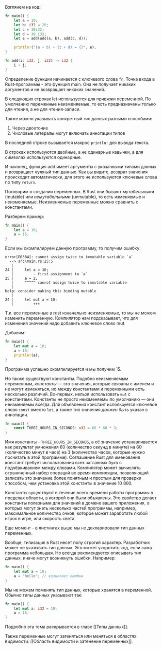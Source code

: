 Взглянем на код:

```rust
fn main() {
	let a = 10;
	let b: i32 = 20;
	let c = 30i32;
	let d = 30_i32;
	let e = add(add(a, b), add(c, d));

	println!("(a + b) + (c + d) = {}", e);
}

fn add(i: i32, j: i32) -> i32 {
	i + j;
}
```

Определение функции начинается с ключевого слова `fn`. Точка входа в Rust-программы - это функция main. Она не получает никаких аргументов и не возвращает никаких значений.

В следующих строках let используется для привязки переменной. По умолчанию переменные неизменяемые, то есть предназначены только для чтения, а не для чтения-записи.

Также можно указывать конкретный тип данных разными способами:

1. Через двоеточие
2. Числовые литералы могут включать аннотации типов

В последней строке вызывается макрос `println!` для вывода текста.

В строках используются двойные, а не одинарные кавычки, а для символах используются одинарные.

И наконец, функция add имеет аргументы с указанными типами данных и возвращает нужный тип данных. Как вы видите, возврат значения происходит автоматически, для этого не используются ключевые слова по типу `return`.

Поговорим о создании переменных. В Rust они бывают *мутабельными* (mutable) или *немутабельными* (unmutable), то есть изменяемые и неизменяемые. Неизменяемые переменные можно сравнить с константами.

Разберем пример:

```rust
fn main() {
	let a = 10;
	a = 15;
}
```

Если мы скомпилируем данную программу, то получим ошибку:

```
error[E0384]: cannot assign twice to immutable variable `a`
  --> src\main.rs:25:5
   |
24 |     let a = 10;
   |         - first assignment to `a`
25 |     a = 2;
   |     ^^^^^ cannot assign twice to immutable variable
   |
help: consider making this binding mutable
   |
24 |     let mut a = 10;
   |         +++
```

Т.к. все переменные в rust изначально неизменяемые, то мы не можем изменить переменную. Компилятор нам подсказывает, что для изменения значений надо добавить ключевое слово mut.

Добавим:

```rust
fn main() {
	let mut a = 10;
	a = 15;
	println!(a);
}
```

Программа успешно скомпилируется и мы получим 15.

Но также существуют константы. Подобно неизменяемым переменным, _константы_ — это значения, которые связаны с именем и не могут изменяться, но между константами и переменными есть несколько различий. Во-первых, нельзя использовать `mut` с константами. Константы не просто неизменяемы по умолчанию — они неизменяемы всегда. Для объявления констант используется ключевое слово `const` вместо `let`, а также тип значения _должен быть_ указан в аннотации.

```rust
fn main() {
	const THREE_HOURS_IN_SECONDS: u32 = 60 * 60 * 3;
}
```

Имя константы - `THREE_HOURS_IN_SECONDS`, а её значение устанавливается как результат умножения 60 (количество секунд в минуте) на 60 (количество минут в часе) на 3 (количество часов, которые нужно посчитать в этой программе). Соглашение Rust для именования констант требует использования всех заглавных букв с подчёркиванием между словами. Компилятор может вычислять ограниченный набор операций во время компиляции, позволяющий записать это значение более понятным и простым для проверки способом, чем установка этой константы в значение 10 800.

Константы существуют в течение всего времени работы программы в пределах области, в которой они были объявлены. Это свойство делает константы полезными для значений в домене вашего приложения, о которых могут знать несколько частей программы, например, максимальное количество очков, которое может заработать любой игрок в игре, или скорость света.

Еще момент - в листингах выше мы не декларировали тип данных переменных.

Вообще, типизация в Rust несет полу строгий характер. Разработчик может не указывать тип данных. Это может укоротить код, если сама программа небольшая. Но всегда рекомендуется описывать тип данных, иначе могут возникнуть ошибки. Например:

```rust
fn main() {
	let mut a = 10;
	a = "hello"; // возникнет ошибка
}
```

Мы не можем поменять тип данных, которые хранятся в переменной. Обычно типы данных указывают так:

```rust
fn main() {
	let mut a: i32 = 10;
	a = 15;
}
```

Подробно эта тема раскрывается в главе [[Типы данных]].

Также переменные могут затеняться или меняться в областях видимости: [[Область видимости и затенение переменных]].